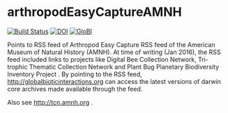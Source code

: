 # arthropodEasyCaptureAMNH
[![Build Status](https://travis-ci.com/globalbioticinteractions/arthropodEasyCaptureAMNH.svg)](https://travis-ci.com/globalbioticinteractions/arthropodEasyCaptureAMNH) [![DOI](https://zenodo.org/badge/49590544.svg)](https://zenodo.org/badge/latestdoi/49590544) [![GloBI](http://api.globalbioticinteractions.org/interaction.svg?accordingTo=globi:globalbioticinteractions/arthropodEasyCaptureAMNH)](http://globalbioticinteractions.org/?accordingTo=globi:globalbioticinteractions/arthropodEasyCaptureAMNH)

Points to RSS feed of Arthropod Easy Capture RSS feed of the American Museum of Natural History (AMNH). At time of writing (Jan 2016), the RSS feed included links to projects like Digital Bee Collection Network, Tri-trophic Thematic Collection Network and Plant Bug Planetary Biodiversity Inventory Project . By pointing to the RSS feed, http://globalbioticinteractions.org can access the latest versions of darwin core archives made available through the feed.

Also see http://tcn.amnh.org . 
